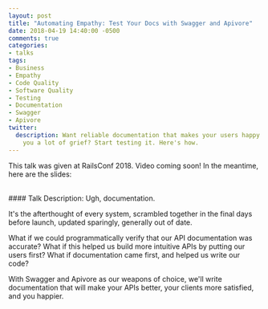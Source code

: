 ```yaml
---
layout: post
title: "Automating Empathy: Test Your Docs with Swagger and Apivore"
date: 2018-04-19 14:40:00 -0500
comments: true
categories:
- talks
tags:
- Business
- Empathy
- Code Quality
- Software Quality
- Testing
- Documentation
- Swagger
- Apivore
twitter:
  description: Want reliable documentation that makes your users happy and saves
    you a lot of grief? Start testing it. Here's how.
---
```


This talk was given at RailsConf 2018. Video coming soon! In the meantime, here
are the slides:

<script async class="speakerdeck-embed" data-id="444eff9d3022491589ff0eebdb141ffd" data-ratio="1.77777777777778" src="//speakerdeck.com/assets/embed.js"></script>

<br/>
#### Talk Description:
Ugh, documentation.

It's the afterthought of every system, scrambled together in the final days
before launch, updated sparingly, generally out of date.

What if we could programmatically verify that our API documentation was
accurate? What if this helped us build more intuitive APIs by putting our users
first? What if documentation came first, and helped us write our code?

With Swagger and Apivore as our weapons of choice, we'll write documentation
that will make your APIs better, your clients more satisfied, and you happier.
